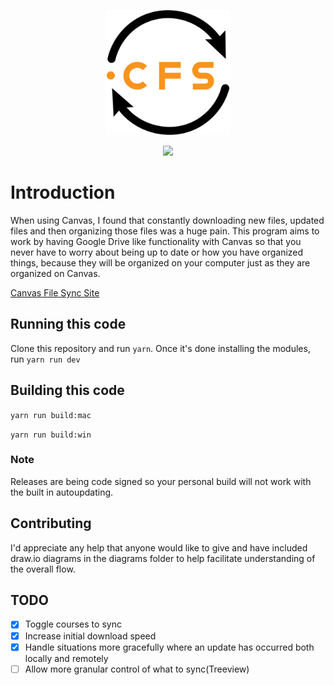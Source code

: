 <p align="center">
  <a href="https://canvasfilesync.com" target="_blank">
    <img width="200"src="./static/icons_normal/logo.png">
  </a>
</p>
<p align="center">
    <img src="https://travis-ci.com/drew-royster/canvasFileSync.svg?branch=master">
</p>

# Introduction

When using Canvas, I found that constantly downloading new files, updated files and then organizing those files was a huge pain. This program aims to work by having Google Drive like functionality with Canvas so that you never have to worry about being up to date or how you have organized things, because they will be organized on your computer just as they are organized on Canvas.

[Canvas File Sync Site](https://canvasfilesync.com)

## Running this code

Clone this repository and run `yarn`. Once it's done installing the modules, run `yarn run dev`

## Building this code

`yarn run build:mac`

`yarn run build:win`

### Note

Releases are being code signed so your personal build will not work with the built in autoupdating.

## Contributing

I'd appreciate any help that anyone would like to give and have included draw.io diagrams in the diagrams folder to help facilitate understanding of the overall flow. 

## TODO
- [x] Toggle courses to sync
- [x] Increase initial download speed
- [x] Handle situations more gracefully where an update has occurred both locally and remotely
- [ ] Allow more granular control of what to sync(Treeview)
